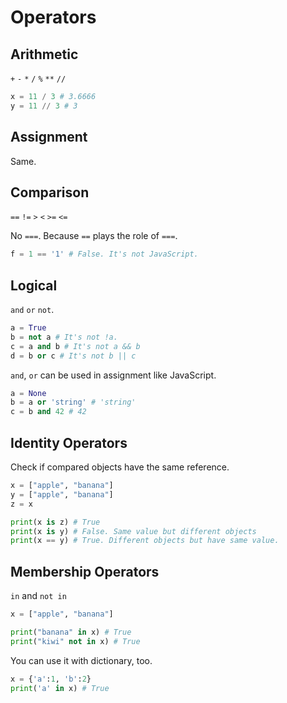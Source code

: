 # Operators

## Arithmetic

`+` `-` `*` `/` `%` `**` `//`

```py
x = 11 / 3 # 3.6666
y = 11 // 3 # 3
```

## Assignment

Same. 

## Comparison

`==` `!=` `>` `<` `>=` `<=`

No `===`. Because `==` plays the role of `===`.

```py
f = 1 == '1' # False. It's not JavaScript.
```

## Logical

`and` `or` `not`.

```py
a = True
b = not a # It's not !a.
c = a and b # It's not a && b
d = b or c # It's not b || c
```

`and`, `or` can be used in assignment like JavaScript.

```py
a = None
b = a or 'string' # 'string'
c = b and 42 # 42
```

## Identity Operators

Check if compared objects have the same reference.

```py
x = ["apple", "banana"]
y = ["apple", "banana"]
z = x

print(x is z) # True
print(x is y) # False. Same value but different objects
print(x == y) # True. Different objects but have same value.
```

## Membership Operators

`in` and `not in`

```py
x = ["apple", "banana"]

print("banana" in x) # True
print("kiwi" not in x) # True
```

You can use it with dictionary, too.

```py
x = {'a':1, 'b':2}
print('a' in x) # True
```
